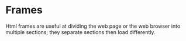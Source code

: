 # Frames
Html frames are useful at dividing the web page or the web browser into multiple sections; they separate sections then load differently.
